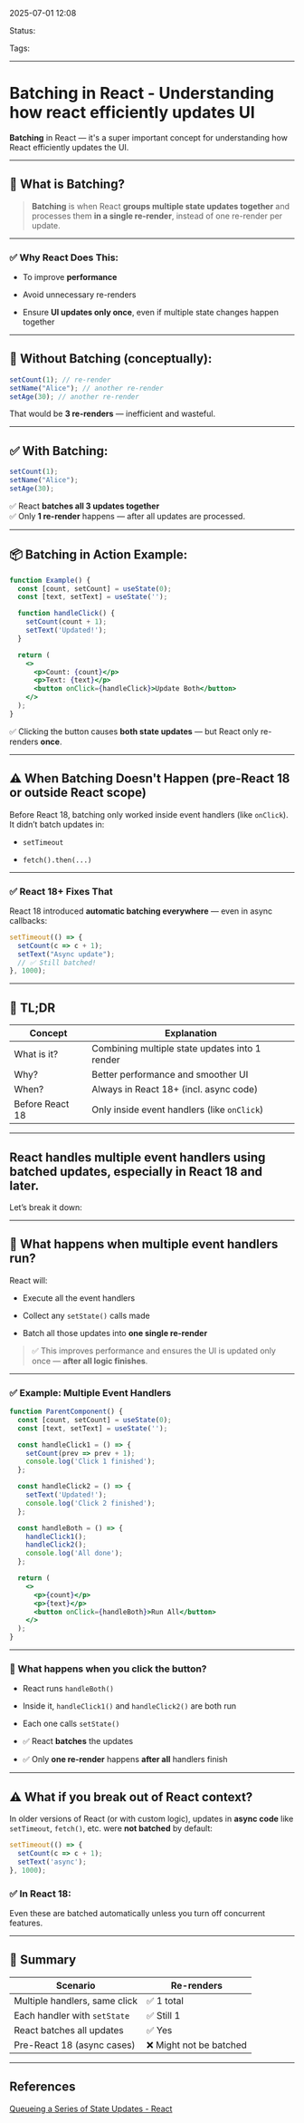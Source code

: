 
2025-07-01 12:08

Status:

Tags:

---
# Batching in React - Understanding how react efficiently updates UI
 **Batching** in React — it's a super important concept for understanding how React efficiently updates the UI.

---

## 🧠 What is Batching?

> **Batching** is when React **groups multiple state updates together** and processes them **in a single re-render**, instead of one re-render per update.

---

### ✅ Why React Does This:

- To improve **performance**
    
- Avoid unnecessary re-renders
    
- Ensure **UI updates only once**, even if multiple state changes happen together
    

---

## 🔁 Without Batching (conceptually):

```jsx
setCount(1); // re-render
setName("Alice"); // another re-render
setAge(30); // another re-render
```

That would be **3 re-renders** — inefficient and wasteful.

---

## ✅ With Batching:

```jsx
setCount(1);
setName("Alice");
setAge(30);
```

✅ React **batches all 3 updates together**  
✅ Only **1 re-render** happens — after all updates are processed.

---

## 📦 Batching in Action Example:

```jsx
function Example() {
  const [count, setCount] = useState(0);
  const [text, setText] = useState('');

  function handleClick() {
    setCount(count + 1);
    setText('Updated!');
  }

  return (
    <>
      <p>Count: {count}</p>
      <p>Text: {text}</p>
      <button onClick={handleClick}>Update Both</button>
    </>
  );
}
```

✅ Clicking the button causes **both state updates** — but React only re-renders **once**.

---

## ⚠️ When Batching Doesn't Happen (pre-React 18 or outside React scope)

Before React 18, batching only worked inside event handlers (like `onClick`).  
It didn’t batch updates in:

- `setTimeout`
    
- `fetch().then(...)`
    

---

### ✅ React 18+ Fixes That

React 18 introduced **automatic batching everywhere** — even in async callbacks:

```jsx
setTimeout(() => {
  setCount(c => c + 1);
  setText("Async update");
  // ✅ Still batched!
}, 1000);
```

---

## 🧠 TL;DR

|Concept|Explanation|
|---|---|
|What is it?|Combining multiple state updates into 1 render|
|Why?|Better performance and smoother UI|
|When?|Always in React 18+ (incl. async code)|
|Before React 18|Only inside event handlers (like `onClick`)|

---

 
## React handles **multiple event handlers** using **batched updates**, especially in React 18 and later.

Let’s break it down:

---

## 🧠 What happens when **multiple event handlers** run?

React will:

- Execute all the event handlers
    
- Collect any `setState()` calls made
    
- Batch all those updates into **one single re-render**
    

> ✅ This improves performance and ensures the UI is updated only once — **after all logic finishes**.

---

### ✅ Example: Multiple Event Handlers

```jsx
function ParentComponent() {
  const [count, setCount] = useState(0);
  const [text, setText] = useState('');

  const handleClick1 = () => {
    setCount(prev => prev + 1);
    console.log('Click 1 finished');
  };

  const handleClick2 = () => {
    setText('Updated!');
    console.log('Click 2 finished');
  };

  const handleBoth = () => {
    handleClick1();
    handleClick2();
    console.log('All done');
  };

  return (
    <>
      <p>{count}</p>
      <p>{text}</p>
      <button onClick={handleBoth}>Run All</button>
    </>
  );
}
```

---

### 🔄 What happens when you click the button?

- React runs `handleBoth()`
    
- Inside it, `handleClick1()` and `handleClick2()` are both run
    
- Each one calls `setState()`
    
- ✅ React **batches** the updates
    
- ✅ Only **one re-render** happens **after all** handlers finish
    

---

## ⚠️ What if you break out of React context?

In older versions of React (or with custom logic), updates in **async code** like `setTimeout`, `fetch()`, etc. were **not batched** by default:

```js
setTimeout(() => {
  setCount(c => c + 1);
  setText('async');
}, 1000);
```

### ✅ In React 18:

Even these are batched automatically unless you turn off concurrent features.

---

## 🧠 Summary

| Scenario                      | Re-renders             |
| ----------------------------- | ---------------------- |
| Multiple handlers, same click | ✅ 1 total              |
| Each handler with `setState`  | ✅ Still 1              |
| React batches all updates     | ✅ Yes                  |
| Pre-React 18 (async cases)    | ❌ Might not be batched |


---
## References
[Queueing a Series of State Updates - React](6%20-%20Main%20notes/Frontend/React/Queueing%20a%20Series%20of%20State%20Updates%20-%20React.md)